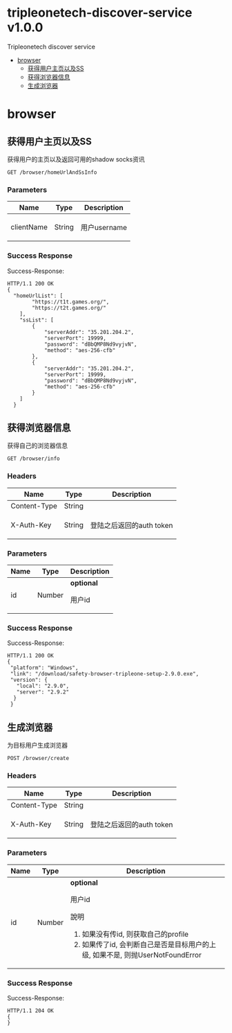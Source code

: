 # tripleonetech-discover-service v1.0.0

Tripleonetech discover service

- [browser](#browser)
	- [获得用户主页以及SS](#获得用户主页以及ss)
	- [获得浏览器信息](#获得浏览器信息)
	- [生成浏览器](#生成浏览器)
	


# browser

## 获得用户主页以及SS

<p>获得用户的主页以及返回可用的shadow socks资讯</p>

	GET /browser/homeUrlAndSsInfo


### Parameters

| Name    | Type      | Description                          |
|---------|-----------|--------------------------------------|
| clientName			| String			|  <p>用户username</p>							|

### Success Response

Success-Response:

```
HTTP/1.1 200 OK
{
  "homeUrlList": [
        "https://t1t.games.org/",
        "https://t2t.games.org/"
    ],
    "ssList": [
        {
            "serverAddr": "35.201.204.2",
            "serverPort": 19999,
            "password": "dBbQMP8Nd9vyjvN",
            "method": "aes-256-cfb"
        },
        {
            "serverAddr": "35.201.204.2",
            "serverPort": 19999,
            "password": "dBbQMP8Nd9vyjvN",
            "method": "aes-256-cfb"
        }
    ]
  }
```
## 获得浏览器信息

<p>获得自己的浏览器信息</p>

	GET /browser/info

### Headers

| Name    | Type      | Description                          |
|---------|-----------|--------------------------------------|
| Content-Type			| String			|  							|
| X-Auth-Key			| String			|  <p>登陆之后返回的auth token</p>							|

### Parameters

| Name    | Type      | Description                          |
|---------|-----------|--------------------------------------|
| id			| Number			| **optional** <p>用户id</p>							|

### Success Response

Success-Response:

```
HTTP/1.1 200 OK
{
 "platform": "Windows",
 "link": "/download/safety-browser-tripleone-setup-2.9.0.exe",
 "version": {
   "local": "2.9.0",
   "server": "2.9.2"
  }
 }
```
## 生成浏览器

<p>为目标用户生成浏览器</p>

	POST /browser/create

### Headers

| Name    | Type      | Description                          |
|---------|-----------|--------------------------------------|
| Content-Type			| String			|  							|
| X-Auth-Key			| String			|  <p>登陆之后返回的auth token</p>							|

### Parameters

| Name    | Type      | Description                          |
|---------|-----------|--------------------------------------|
| id			| Number			| **optional** <p>用户id</p> <p>說明</p> <ol> <li>如果没有传id, 则获取自己的profile</li> <li>如果传了id, 会判断自己是否是目标用户的上级, 如果不是, 则抛UserNotFoundError</li> </ol>							|

### Success Response

Success-Response:

```
HTTP/1.1 204 OK
{
}
```

